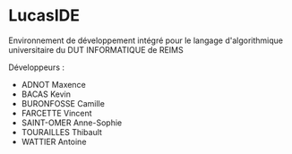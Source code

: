 LucasIDE
======

Environnement de développement intégré pour le langage d'algorithmique universitaire du DUT INFORMATIQUE de REIMS


Développeurs : 

  * ADNOT Maxence
  * BACAS Kevin
  * BURONFOSSE Camille
  * FARCETTE Vincent
  * SAINT-OMER Anne-Sophie
  * TOURAILLES Thibault
  * WATTIER Antoine
